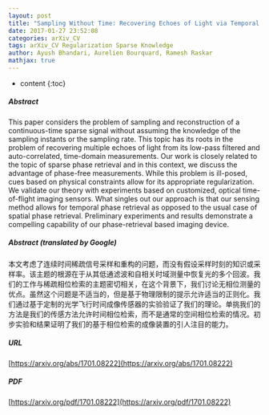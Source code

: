 ```yaml
---
layout: post
title: "Sampling Without Time: Recovering Echoes of Light via Temporal Phase Retrieval"
date: 2017-01-27 23:52:08
categories: arXiv_CV
tags: arXiv_CV Regularization Sparse Knowledge
author: Ayush Bhandari, Aurelien Bourquard, Ramesh Raskar
mathjax: true
---
```


* content
{:toc}

##### Abstract
This paper considers the problem of sampling and reconstruction of a continuous-time sparse signal without assuming the knowledge of the sampling instants or the sampling rate. This topic has its roots in the problem of recovering multiple echoes of light from its low-pass filtered and auto-correlated, time-domain measurements. Our work is closely related to the topic of sparse phase retrieval and in this context, we discuss the advantage of phase-free measurements. While this problem is ill-posed, cues based on physical constraints allow for its appropriate regularization. We validate our theory with experiments based on customized, optical time-of-flight imaging sensors. What singles out our approach is that our sensing method allows for temporal phase retrieval as opposed to the usual case of spatial phase retrieval. Preliminary experiments and results demonstrate a compelling capability of our phase-retrieval based imaging device.

##### Abstract (translated by Google)
本文考虑了连续时间稀疏信号采样和重构的问题，而没有假设采样时刻的知识或采样率。该主题的根源在于从其低通滤波和自相关时域测量中恢复光的多个回波。我们的工作与稀疏相位检索的主题密切相关，在这个背景下，我们讨论无相位测量的优点。虽然这个问题是不适当的，但是基于物理限制的提示允许适当的正则化。我们通过基于定制的光学飞行时间成像传感器的实验验证了我们的理论。单挑我们的方法是我们的​​传感方法允许时间相位检索，而不是通常的空间相位检索的情况。初步实验和结果证明了我们的基于相位检索的成像装置的引人注目的能力。

##### URL
[https://arxiv.org/abs/1701.08222](https://arxiv.org/abs/1701.08222)

##### PDF
[https://arxiv.org/pdf/1701.08222](https://arxiv.org/pdf/1701.08222)

